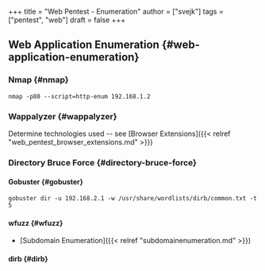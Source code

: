 +++
title = "Web Pentest - Enumeration"
author = ["svejk"]
tags = ["pentest", "web"]
draft = false
+++

## Web Application Enumeration {#web-application-enumeration}


### Nmap {#nmap}

```shell { linenos=true, linenostart=1 }
nmap -p80 --script=http-enum 192.168.1.2
```


### Wappalyzer {#wappalyzer}

Determine technologies used -- see [Browser Extensions]({{< relref "web_pentest_browser_extensions.md" >}})


### Directory Bruce Force {#directory-bruce-force}


#### Gobuster {#gobuster}

```shell { linenos=true, linenostart=1 }
gobuster dir -u 192.168.2.1 -w /usr/share/wordlists/dirb/common.txt -t 5
```


#### wfuzz {#wfuzz}

-   [Subdomain Enumeration]({{< relref "subdomainenumeration.md" >}})


#### dirb {#dirb}
